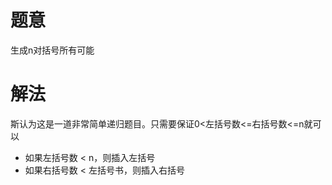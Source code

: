 # 题意
生成n对括号所有可能

# 解法
斯认为这是一道非常简单递归题目。只需要保证0<左括号数<=右括号数<=n就可以

* 如果左括号数 < n，则插入左括号
* 如果右括号数 < 左括号书，则插入右括号

